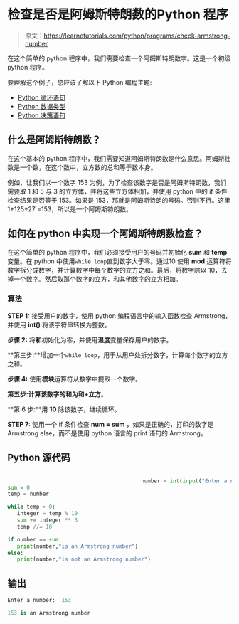 # 检查是否是阿姆斯特朗数的Python 程序

> 原文：<https://learnetutorials.com/python/programs/check-armstrong-number>

在这个简单的 python 程序中，我们需要检查一个阿姆斯特朗数字。这是一个初级 python 程序。

要理解这个例子，您应该了解以下 Python 编程主题:

*   [Python 循环语句](../../python/python-loop-tutorials "Python loop statements")
*   [Python 数据类型](../../python/python-datatypes "Datatypes in Python")
*   [Python 决策语句](../../python/decision-making-statements "Python decision making statements")

## 什么是阿姆斯特朗数？

在这个基本的 python 程序中，我们需要知道阿姆斯特朗数是什么意思。阿姆斯壮数是一个数，在这个数中，立方数的总和等于数本身。

例如，让我们以一个数字 153 为例，为了检查该数字是否是阿姆斯特朗数，我们需要取 1 和 5 与 3 的立方体，并将这些立方体相加，并使用 python 中的 if 条件检查结果是否等于 153。如果是 153，那就是阿姆斯特朗的号码。否则不行。这里 1+125+27 =153，所以是一个阿姆斯特朗数。

## 如何在 python 中实现一个阿姆斯特朗数检查？

在这个简单的 python 程序中，我们必须接受用户的号码并初始化 **sum** 和 **temp** 变量。在 python 中使用`while loop`直到数字大于零。通过10 使用 **mod** 运算符将数字拆分成数字，并计算数字中每个数字的立方之和。最后，将数字除以 10，去掉一个数字。然后取那个数字的立方，和其他数字的立方相加。

### 算法

**STEP 1:** 接受用户的数字，使用 python 编程语言中的输入函数检查 Armstrong，并使用 **int()** 将该字符串转换为整数。

**步骤 2:** 将**和**初始化为零，并使用**温度**变量保存用户的数字。

**第三步:**增加一个`while loop`，用于从用户处拆分数字，计算每个数字的立方之和。

**步骤 4:** 使用**模块**运算符从数字中提取一个数字。

**第五步:**计算该数字的和为**和+立方**。

**第 6 步:**用 **10** 除该数字，继续循环。

**STEP 7:** 使用一个 if 条件检查 **num = sum** ，如果是正确的，打印的数字是 Armstrong else，而不是使用 python 语言的 print 语句的 Armstrong。

## Python 源代码

```py

                                          number = int(input("Enter a number: "))  
sum = 0  
temp = number  

while temp > 0:  
   integer = temp % 10   
   sum += integer ** 3  
   temp //= 10  

if number == sum:  
   print(number,"is an Armstrong number")  
else:  
   print(number,"is not an Armstrong number") 

```

## 输出

```py
Enter a number:  153

153 is an Armstrong number 
```